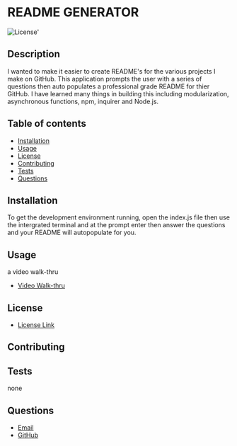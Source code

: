 # README GENERATOR
 ![License](https://img.shields.io/badge/License-MIT-yellow.svg)'  
## Description
   I  wanted to make it easier to create README's for the various projects I make on GitHub.  This application prompts the user with a series of questions then auto populates a professional grade README for thier GitHub. I have learned many things in building this including modularization, asynchronous functions, npm, inquirer and Node.js.

## Table of contents
  * [Installation](#installation)
  * [Usage](#usage)
  * [License](#license)
  * [Contributing](#contributing)
  * [Tests](#tests)
  * [Questions](#questions)
    
## Installation
   To get the development environment running, open the index.js file then use the intergrated terminal and at the prompt enter <node index.js> then answer the questions and your README will autopopulate for you. 
    
## Usage
  a video walk-thru

   * [Video Walk-thru](chrome-extension://mmeijimgabbpbgpdklnllpncmdofkcpn/app.html#/files/05fe063b-f309-4545-y5b5-667f64ecf4bb)
    
## License
* [License Link](https://opensource.org/license/mit/)

## Contributing
  
    
    
## Tests
  none
    
    
## Questions
   * [Email](mailto:brentjustinhouston@gmail.com)
   * [GitHub](https://github.com/brenthouston)